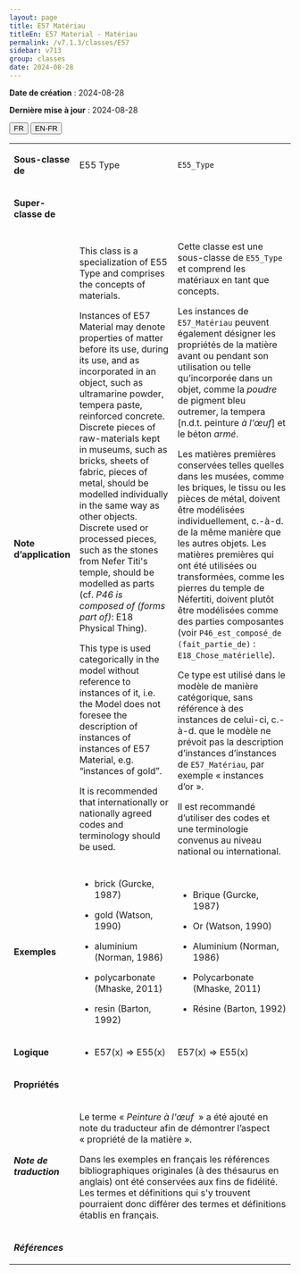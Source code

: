 ```yaml
---
layout: page
title: E57 Matériau
titleEn: E57 Material - Matériau
permalink: /v7.1.3/classes/E57
sidebar: v713
group: classes
date: 2024-08-28
---
```


**Date de création** : 2024-08-28

**Dernière mise à jour** : 2024-08-28

<div class="lang-buttons">
 <button id="fr" class="activate">FR</button>
 <button id="en-fr">EN-FR</button>
</div>

<table>
<tbody>
<tr>
<td><p><strong>Sous-classe de</strong></p></td>
<td class="en">
<p>E55 Type</p>
</td>
<td>
<p><code class="language-plaintext highlighter-rouge">E55_Type</code></p>
</td>
</tr>
<tr>
<td><p><strong>Super-classe de</strong></p></td>
<td class="en">
</td>
<td>
</td>
</tr>
<tr>
<td><p><strong>Note d’application</strong></p></td>
<td class="en">
<p>This class is a specialization of E55 Type and comprises the concepts of materials. </p>
<p>Instances of E57 Material may denote properties of matter before its use, during its use, and as incorporated in an object, such as ultramarine powder, tempera paste, reinforced concrete. Discrete pieces of raw-materials kept in museums, such as bricks, sheets of fabric, pieces of metal, should be modelled individually in the same way as other objects. Discrete used or processed pieces, such as the stones from Nefer Titi's temple, should be modelled as parts (cf. <em>P46 is composed of (forms part of)</em>:<em> </em>E18 Physical Thing).</p>
<p>This type is used categorically in the model without reference to instances of it, i.e. the Model does not foresee the description of instances of instances of E57 Material, e.g. “instances of gold”.</p>
<p>It is recommended that internationally or nationally agreed codes and terminology should be used.</p>
</td>
<td>
<p>Cette classe est une sous-classe de <code class="language-plaintext highlighter-rouge">E55_Type</code> et comprend les matériaux en tant que concepts. </p>
<p>Les instances de <code class="language-plaintext highlighter-rouge">E57_Matériau</code> peuvent également désigner les propriétés de la matière avant ou pendant son utilisation ou telle qu’incorporée dans un objet, comme la <em>poudre </em>de pigment bleu outremer, la tempera [n.d.t. peinture <em>à l'œuf</em>] et le béton <em>armé</em>.</p>
<p>Les matières premières conservées telles quelles dans les musées, comme les briques, le tissu ou les pièces de métal, doivent être modélisées individuellement, c.-à-d. de la même manière que les autres objets. Les matières premières qui ont été utilisées ou transformées, comme les pierres du temple de Néfertiti, doivent plutôt être modélisées comme des parties composantes (voir <code class="language-plaintext highlighter-rouge">P46_est_composé_de (fait_partie_de)</code> : <code class="language-plaintext highlighter-rouge">E18_Chose_matérielle</code>).</p>
<p>Ce type est utilisé dans le modèle de manière catégorique, sans référence à des instances de celui-ci, c.-à-d. que le modèle ne prévoit pas la description d’instances d’instances de <code class="language-plaintext highlighter-rouge">E57_Matériau</code>, par exemple « instances d’or ».</p>
<p>Il est recommandé d’utiliser des codes et une terminologie convenus au niveau national ou international.</p>
</td>
</tr>
<tr>
<td><p><strong>Exemples</strong></p></td>
<td class="en">
<ul>
<li><p>brick (Gurcke, 1987)</p>
</li>
<li><p>gold (Watson, 1990)</p>
</li>
<li><p>aluminium (Norman, 1986)</p>
</li>
<li><p>polycarbonate (Mhaske, 2011)</p>
</li>
<li><p>resin (Barton, 1992)</p>
</li>
</ul>
</td>
<td>
<ul>
<li><p>Brique (Gurcke, 1987)<strong></strong></p>
</li>
<li><p>Or (Watson, 1990)</p>
</li>
<li><p>Aluminium (Norman, 1986)</p>
</li>
<li><p>Polycarbonate (Mhaske, 2011)<strong></strong></p>
</li>
<li><p>Résine (Barton, 1992)</p>
</li>
</ul>
</td>
</tr>
<tr>
<td><p><strong>Logique</strong></p></td>
<td class="en">
<ul>
<li><p>E57(x) ⇒ E55(x)</p>
</li>
</ul>
</td>
<td>
<p>E57(x) ⇒ E55(x)</p>
</td>
</tr>
<tr>
<td><p><strong>Propriétés</strong></p></td>
<td class="en">
</td>
<td>
</td>
</tr>
<tr>
<td><p><strong><em>Note de traduction</em></strong></p></td>
<td colspan="2">
<p>Le terme « <em>Peinture à l'œuf</em>  »<em> </em>a été ajouté en note du traducteur afin de démontrer l’aspect « propriété de la matière ».</p>
<p>Dans les exemples en français les références bibliographiques originales (à des thésaurus en anglais) ont été conservées aux fins de fidélité. Les termes et définitions qui s'y trouvent pourraient donc différer des termes et définitions établis en français. </p>
</td>
</tr>
<tr>
<td><p><strong><em>Références</em></strong></p></td>
<td colspan="2">
</td>
</tr>
</tbody>
</table>
